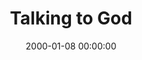 ---
layout: series
series: "Talking to God"
permalink: "/talking-to-god/"
title: "Talking to God"
date: 2000-01-08 00:00:00
endDate: 2000-01-29 00:00:00
description: "What exactly is this thing called prayer? We look at both myths and reality of &quot;Talking to God.&quot; "
src: "http://s3.amazonaws.com/crossroads-media/images/GenericCrnerSign.jpg"
---